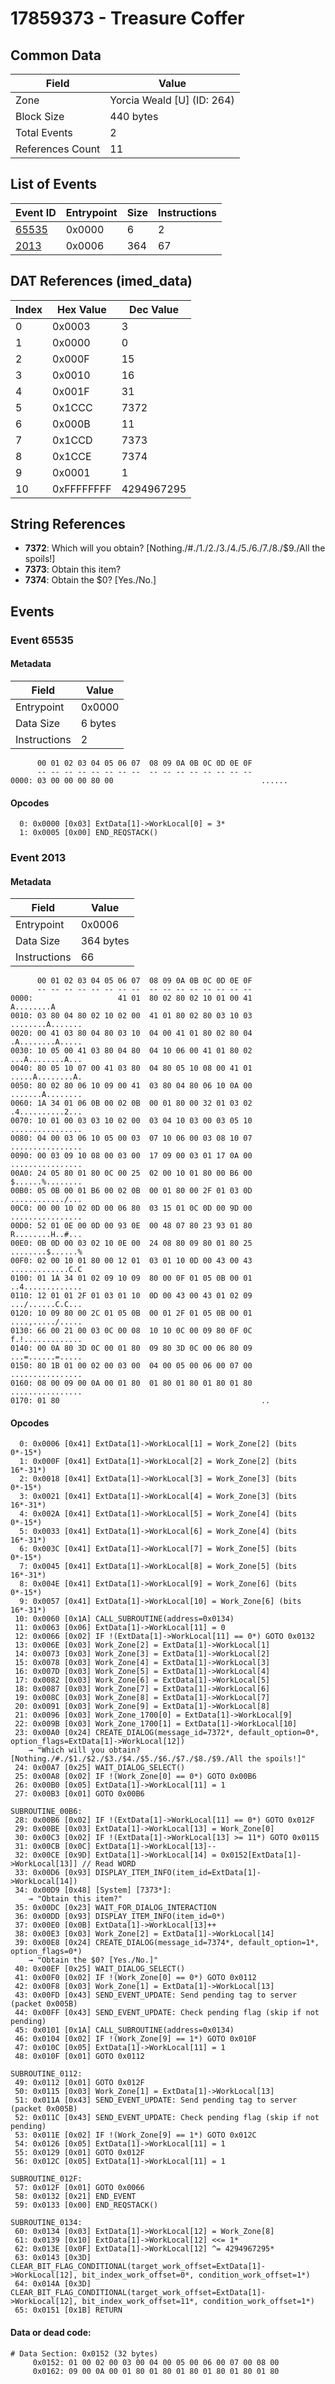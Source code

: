 # 17859373 - Treasure Coffer

## Common Data

| Field            | Value                      |
|------------------|----------------------------|
| Zone             | Yorcia Weald [U] (ID: 264) |
| Block Size       | 440 bytes                  |
| Total Events     | 2                          |
| References Count | 11                         |

## List of Events

| Event ID              | Entrypoint   |   Size |   Instructions |
|-----------------------|--------------|--------|----------------|
| [65535](#event-65535) | 0x0000       |      6 |              2 |
| [2013](#event-2013)   | 0x0006       |    364 |             67 |

## DAT References (imed_data)

|   Index | Hex Value   |   Dec Value |
|---------|-------------|-------------|
|       0 | 0x0003      |           3 |
|       1 | 0x0000      |           0 |
|       2 | 0x000F      |          15 |
|       3 | 0x0010      |          16 |
|       4 | 0x001F      |          31 |
|       5 | 0x1CCC      |        7372 |
|       6 | 0x000B      |          11 |
|       7 | 0x1CCD      |        7373 |
|       8 | 0x1CCE      |        7374 |
|       9 | 0x0001      |           1 |
|      10 | 0xFFFFFFFF  |  4294967295 |

## String References

- **7372**: Which will you obtain? [Nothing./#./$1./$2./$3./$4./$5./$6./$7./$8./$9./All the spoils!]
- **7373**: Obtain this item?
- **7374**: Obtain the $0? [Yes./No.]

## Events

### Event 65535

#### Metadata

| Field        | Value   |
|--------------|---------|
| Entrypoint   | 0x0000  |
| Data Size    | 6 bytes |
| Instructions | 2       |

```
      00 01 02 03 04 05 06 07  08 09 0A 0B 0C 0D 0E 0F
      -- -- -- -- -- -- -- --  -- -- -- -- -- -- -- --
0000: 03 00 00 00 80 00                                 ......          
```

#### Opcodes

```
  0: 0x0000 [0x03] ExtData[1]->WorkLocal[0] = 3*
  1: 0x0005 [0x00] END_REQSTACK()
```

### Event 2013

#### Metadata

| Field        | Value     |
|--------------|-----------|
| Entrypoint   | 0x0006    |
| Data Size    | 364 bytes |
| Instructions | 66        |

```
      00 01 02 03 04 05 06 07  08 09 0A 0B 0C 0D 0E 0F
      -- -- -- -- -- -- -- --  -- -- -- -- -- -- -- --
0000:                   41 01  80 02 80 02 10 01 00 41        A........A
0010: 03 80 04 80 02 10 02 00  41 01 80 02 80 03 10 03  ........A.......
0020: 00 41 03 80 04 80 03 10  04 00 41 01 80 02 80 04  .A........A.....
0030: 10 05 00 41 03 80 04 80  04 10 06 00 41 01 80 02  ...A........A...
0040: 80 05 10 07 00 41 03 80  04 80 05 10 08 00 41 01  .....A........A.
0050: 80 02 80 06 10 09 00 41  03 80 04 80 06 10 0A 00  .......A........
0060: 1A 34 01 06 0B 00 02 0B  00 01 80 00 32 01 03 02  .4..........2...
0070: 10 01 00 03 03 10 02 00  03 04 10 03 00 03 05 10  ................
0080: 04 00 03 06 10 05 00 03  07 10 06 00 03 08 10 07  ................
0090: 00 03 09 10 08 00 03 00  17 09 00 03 01 17 0A 00  ................
00A0: 24 05 80 01 80 0C 00 25  02 00 10 01 80 00 B6 00  $......%........
00B0: 05 0B 00 01 B6 00 02 0B  00 01 80 00 2F 01 03 0D  ............/...
00C0: 00 00 10 02 0D 00 06 80  03 15 01 0C 0D 00 9D 00  ................
00D0: 52 01 0E 00 0D 00 93 0E  00 48 07 80 23 93 01 80  R........H..#...
00E0: 0B 0D 00 03 02 10 0E 00  24 08 80 09 80 01 80 25  ........$......%
00F0: 02 00 10 01 80 00 12 01  03 01 10 0D 00 43 00 43  .............C.C
0100: 01 1A 34 01 02 09 10 09  80 00 0F 01 05 0B 00 01  ..4.............
0110: 12 01 01 2F 01 03 01 10  0D 00 43 00 43 01 02 09  .../......C.C...
0120: 10 09 80 00 2C 01 05 0B  00 01 2F 01 05 0B 00 01  ....,...../.....
0130: 66 00 21 00 03 0C 00 08  10 10 0C 00 09 80 0F 0C  f.!.............
0140: 00 0A 80 3D 0C 00 01 80  09 80 3D 0C 00 06 80 09  ...=......=.....
0150: 80 1B 01 00 02 00 03 00  04 00 05 00 06 00 07 00  ................
0160: 08 00 09 00 0A 00 01 80  01 80 01 80 01 80 01 80  ................
0170: 01 80                                             ..              
```

#### Opcodes

```
  0: 0x0006 [0x41] ExtData[1]->WorkLocal[1] = Work_Zone[2] (bits 0*-15*)
  1: 0x000F [0x41] ExtData[1]->WorkLocal[2] = Work_Zone[2] (bits 16*-31*)
  2: 0x0018 [0x41] ExtData[1]->WorkLocal[3] = Work_Zone[3] (bits 0*-15*)
  3: 0x0021 [0x41] ExtData[1]->WorkLocal[4] = Work_Zone[3] (bits 16*-31*)
  4: 0x002A [0x41] ExtData[1]->WorkLocal[5] = Work_Zone[4] (bits 0*-15*)
  5: 0x0033 [0x41] ExtData[1]->WorkLocal[6] = Work_Zone[4] (bits 16*-31*)
  6: 0x003C [0x41] ExtData[1]->WorkLocal[7] = Work_Zone[5] (bits 0*-15*)
  7: 0x0045 [0x41] ExtData[1]->WorkLocal[8] = Work_Zone[5] (bits 16*-31*)
  8: 0x004E [0x41] ExtData[1]->WorkLocal[9] = Work_Zone[6] (bits 0*-15*)
  9: 0x0057 [0x41] ExtData[1]->WorkLocal[10] = Work_Zone[6] (bits 16*-31*)
 10: 0x0060 [0x1A] CALL_SUBROUTINE(address=0x0134)
 11: 0x0063 [0x06] ExtData[1]->WorkLocal[11] = 0
 12: 0x0066 [0x02] IF !(ExtData[1]->WorkLocal[11] == 0*) GOTO 0x0132
 13: 0x006E [0x03] Work_Zone[2] = ExtData[1]->WorkLocal[1]
 14: 0x0073 [0x03] Work_Zone[3] = ExtData[1]->WorkLocal[2]
 15: 0x0078 [0x03] Work_Zone[4] = ExtData[1]->WorkLocal[3]
 16: 0x007D [0x03] Work_Zone[5] = ExtData[1]->WorkLocal[4]
 17: 0x0082 [0x03] Work_Zone[6] = ExtData[1]->WorkLocal[5]
 18: 0x0087 [0x03] Work_Zone[7] = ExtData[1]->WorkLocal[6]
 19: 0x008C [0x03] Work_Zone[8] = ExtData[1]->WorkLocal[7]
 20: 0x0091 [0x03] Work_Zone[9] = ExtData[1]->WorkLocal[8]
 21: 0x0096 [0x03] Work_Zone_1700[0] = ExtData[1]->WorkLocal[9]
 22: 0x009B [0x03] Work_Zone_1700[1] = ExtData[1]->WorkLocal[10]
 23: 0x00A0 [0x24] CREATE_DIALOG(message_id=7372*, default_option=0*, option_flags=ExtData[1]->WorkLocal[12])
    → "Which will you obtain? [Nothing./#./$1./$2./$3./$4./$5./$6./$7./$8./$9./All the spoils!]"
 24: 0x00A7 [0x25] WAIT_DIALOG_SELECT()
 25: 0x00A8 [0x02] IF !(Work_Zone[0] == 0*) GOTO 0x00B6
 26: 0x00B0 [0x05] ExtData[1]->WorkLocal[11] = 1
 27: 0x00B3 [0x01] GOTO 0x00B6

SUBROUTINE_00B6:
 28: 0x00B6 [0x02] IF !(ExtData[1]->WorkLocal[11] == 0*) GOTO 0x012F
 29: 0x00BE [0x03] ExtData[1]->WorkLocal[13] = Work_Zone[0]
 30: 0x00C3 [0x02] IF !(ExtData[1]->WorkLocal[13] >= 11*) GOTO 0x0115
 31: 0x00CB [0x0C] ExtData[1]->WorkLocal[13]--
 32: 0x00CE [0x9D] ExtData[1]->WorkLocal[14] = 0x0152[ExtData[1]->WorkLocal[13]] // Read WORD
 33: 0x00D6 [0x93] DISPLAY_ITEM_INFO(item_id=ExtData[1]->WorkLocal[14])
 34: 0x00D9 [0x48] [System] [7373*]:
    → "Obtain this item?"
 35: 0x00DC [0x23] WAIT_FOR_DIALOG_INTERACTION
 36: 0x00DD [0x93] DISPLAY_ITEM_INFO(item_id=0*)
 37: 0x00E0 [0x0B] ExtData[1]->WorkLocal[13]++
 38: 0x00E3 [0x03] Work_Zone[2] = ExtData[1]->WorkLocal[14]
 39: 0x00E8 [0x24] CREATE_DIALOG(message_id=7374*, default_option=1*, option_flags=0*)
    → "Obtain the $0? [Yes./No.]"
 40: 0x00EF [0x25] WAIT_DIALOG_SELECT()
 41: 0x00F0 [0x02] IF !(Work_Zone[0] == 0*) GOTO 0x0112
 42: 0x00F8 [0x03] Work_Zone[1] = ExtData[1]->WorkLocal[13]
 43: 0x00FD [0x43] SEND_EVENT_UPDATE: Send pending tag to server (packet 0x005B)
 44: 0x00FF [0x43] SEND_EVENT_UPDATE: Check pending flag (skip if not pending)
 45: 0x0101 [0x1A] CALL_SUBROUTINE(address=0x0134)
 46: 0x0104 [0x02] IF !(Work_Zone[9] == 1*) GOTO 0x010F
 47: 0x010C [0x05] ExtData[1]->WorkLocal[11] = 1
 48: 0x010F [0x01] GOTO 0x0112

SUBROUTINE_0112:
 49: 0x0112 [0x01] GOTO 0x012F
 50: 0x0115 [0x03] Work_Zone[1] = ExtData[1]->WorkLocal[13]
 51: 0x011A [0x43] SEND_EVENT_UPDATE: Send pending tag to server (packet 0x005B)
 52: 0x011C [0x43] SEND_EVENT_UPDATE: Check pending flag (skip if not pending)
 53: 0x011E [0x02] IF !(Work_Zone[9] == 1*) GOTO 0x012C
 54: 0x0126 [0x05] ExtData[1]->WorkLocal[11] = 1
 55: 0x0129 [0x01] GOTO 0x012F
 56: 0x012C [0x05] ExtData[1]->WorkLocal[11] = 1

SUBROUTINE_012F:
 57: 0x012F [0x01] GOTO 0x0066
 58: 0x0132 [0x21] END_EVENT
 59: 0x0133 [0x00] END_REQSTACK()

SUBROUTINE_0134:
 60: 0x0134 [0x03] ExtData[1]->WorkLocal[12] = Work_Zone[8]
 61: 0x0139 [0x10] ExtData[1]->WorkLocal[12] <<= 1*
 62: 0x013E [0x0F] ExtData[1]->WorkLocal[12] ^= 4294967295*
 63: 0x0143 [0x3D] CLEAR_BIT_FLAG_CONDITIONAL(target_work_offset=ExtData[1]->WorkLocal[12], bit_index_work_offset=0*, condition_work_offset=1*)
 64: 0x014A [0x3D] CLEAR_BIT_FLAG_CONDITIONAL(target_work_offset=ExtData[1]->WorkLocal[12], bit_index_work_offset=11*, condition_work_offset=1*)
 65: 0x0151 [0x1B] RETURN
```

#### Data or dead code:

```
# Data Section: 0x0152 (32 bytes)
     0x0152: 01 00 02 00 03 00 04 00 05 00 06 00 07 00 08 00
     0x0162: 09 00 0A 00 01 80 01 80 01 80 01 80 01 80 01 80
```
